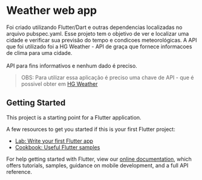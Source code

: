 # Weather web app

Foi criado utilizando Flutter/Dart e outras dependencias localizadas no arquivo pubspec.yaml.
Esse projeto tem o objetivo de ver e localizar uma cidade e verificar sua previsão do tempo e condicoes meteorológicas.
A API que foi utilizado foi a HG Weather - API de graça que fornece informacoes de clima para uma cidade.
<br><br>
API para fins informativos e nenhum dado é preciso.

> OBS: Para utilizar essa aplicação é preciso uma chave de API - que é possivel obter em [HG Weather](https://hgbrasil.com/status/weather)
## Getting Started

This project is a starting point for a Flutter application.

A few resources to get you started if this is your first Flutter project:

- [Lab: Write your first Flutter app](https://flutter.dev/docs/get-started/codelab)
- [Cookbook: Useful Flutter samples](https://flutter.dev/docs/cookbook)

For help getting started with Flutter, view our
[online documentation](https://flutter.dev/docs), which offers tutorials,
samples, guidance on mobile development, and a full API reference.
